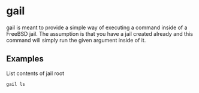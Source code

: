 # gail

gail is meant to provide a simple way of executing a command inside of a FreeBSD jail. The assumption is that you have a jail created already and this command will simply run the given argument inside of it.

## Examples

List contents of jail root

```sh
gail ls
```
